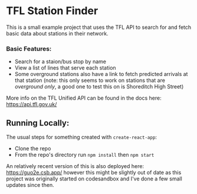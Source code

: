 # TFL Station Finder

This is a small example project that uses the TFL API to search for and fetch basic data about stations in their network.

### Basic Features:
- Search for a staion/bus stop by name
- View a list of lines that serve each station
- Some overground stations also have a link to fetch predicted arrivals at that station (note: this only seems to work on stations that are _overground  only_, a good one to test this on is Shoreditch High Street)

More info on the TFL Unified API can be found in the docs here: https://api.tfl.gov.uk/

## Running Locally:
The usual steps for something created with `create-react-app`:
- Clone the repo
- From the repo's directory run `npm install` then `npm start`

An relatively recent version of this is also deployed here: https://guo2e.csb.app/ however this might be slightly out of date as this project was originally started on codesandbox and I've done a few small updates since then.